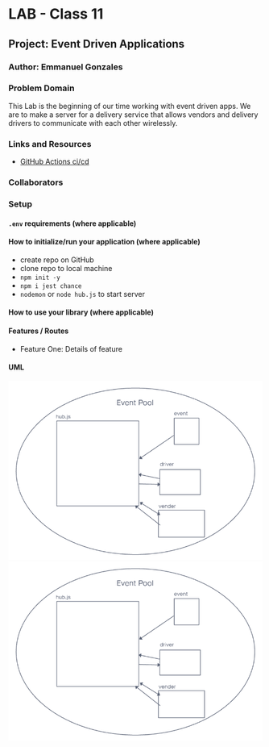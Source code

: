 # LAB - Class 11

## Project: Event Driven Applications

### Author: Emmanuel Gonzales

### Problem Domain  

This Lab is the beginning of our time working with event driven apps. We are to make a server for a delivery service that allows vendors and delivery drivers to communicate with each other wirelessly.

### Links and Resources

- [GitHub Actions ci/cd](https://github.com/Emmanuel-Gonzales/caps/actions)

### Collaborators

### Setup

#### `.env` requirements (where applicable)

#### How to initialize/run your application (where applicable)

- create repo on GitHub
- clone repo to local machine
- `npm init -y`
- `npm i jest chance`
- `nodemon` or `node hub.js` to start server

#### How to use your library (where applicable)

#### Features / Routes

- Feature One: Details of feature

#### UML

![UML](/assets/uml-11.png)
![UML](/assets/uml-11.png)
